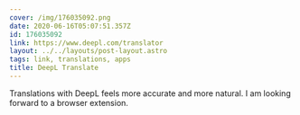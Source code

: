 ```yaml
---
cover: /img/176035092.png
date: 2020-06-16T05:07:51.357Z
id: 176035092
link: https://www.deepl.com/translator
layout: ../../layouts/post-layout.astro
tags: link, translations, apps
title: DeepL Translate
---
```


Translations with DeepL feels more accurate and more natural. I am looking forward to a browser extension.
